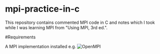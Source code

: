# mpi-practice-in-c

This repository contains commented MPI code in C and notes which I took while I was learning MPI from "Using MPI, 3rd ed.".

#Requirements

A MPI implementation installed e.g. ![OpenMPI](https://www.open-mpi.org/)
